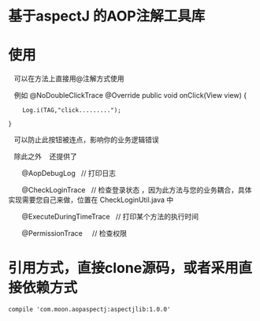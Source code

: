 # 基于aspectJ 的AOP注解工具库

    
# 使用

    可以在方法上直接用@注解方式使用
    
    例如
    @NoDoubleClickTrace
    @Override
    public void onClick(View view) {

        Log.i(TAG,"click.........");

    }
    
    可以防止此按钮被连点，影响你的业务逻辑错误
    
    除此之外
    还提供了
        
        @AopDebugLog    // 打印日志

        @CheckLoginTrace    // 检查登录状态 ，因为此方法与您的业务耦合，具体实现需要您自己来做，位置在 CheckLoginUtil.java 中

        @ExecuteDuringTimeTrace    // 打印某个方法的执行时间
 
        @PermissionTrace     // 检查权限


# 引用方式，直接clone源码，或者采用直接依赖方式
    compile 'com.moon.aopaspectj:aspectjlib:1.0.0'
